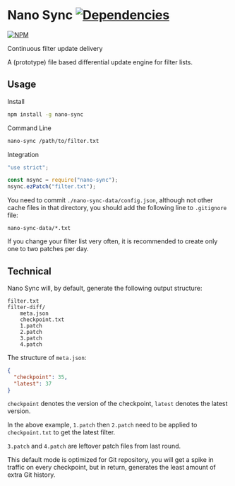 # Nano Sync [![Dependencies](https://david-dm.org/NanoAdblocker/NanoSync.svg)](https://david-dm.org/NanoAdblocker/NanoSync)

[![NPM](https://nodei.co/npm/nano-sync.png)](https://nodei.co/npm/nano-sync/)

Continuous filter update delivery

A (prototype) file based differential update engine for filter lists.

## Usage

Install
```Bash
npm install -g nano-sync
```

Command Line
```Bash
nano-sync /path/to/filter.txt
```

Integration
```JavaScript
"use strict";

const nsync = require("nano-sync");
nsync.ezPatch("filter.txt");
```

You need to commit `./nano-sync-data/config.json`, although not other cache
files in that directory, you should add the following line to `.gitignore`
file:
```Text
nano-sync-data/*.txt
```

If you change your filter list very often, it is recommended to create only one
to two patches per day.

## Technical

Nano Sync will, by default, generate the following output structure:
```Text
filter.txt
filter-diff/
    meta.json
    checkpoint.txt
    1.patch
    2.patch
    3.patch
    4.patch
```

The structure of `meta.json`:
```JSON
{
  "checkpoint": 35,
  "latest": 37
}
```

`checkpoint` denotes the version of the checkpoint, `latest` denotes the latest
version.

In the above example, `1.patch` then `2.patch` need to be applied to
`checkpoint.txt` to get the latest filter.

`3.patch` and `4.patch` are leftover patch files from last round.

This default mode is optimized for Git repository, you will get a spike in
traffic on every checkpoint, but in return, generates the least amount of extra
Git history.
